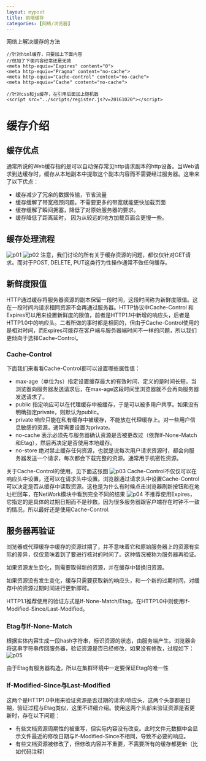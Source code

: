 ```yaml
---
layout: mypost
title: 前端缓存
categories: [网络/浏览器]
---
```


网络上解决缓存的方法
```
//针对html缓存，只要加上下面内容
//但加了下面内容经常还是无效
<meta http-equiv="Expires" content="0">
<meta http-equiv="Pragma" content="no-cache">
<meta http-equiv="Cache-control" content="no-cache">
<meta http-equiv="Cache" content="no-cache">

//针对css和js缓存，在引用后面加上随机数
<script src="../scripts/register.js?v=20161020"></script>
```

# 缓存介绍

## 缓存优点

通常所说的Web缓存指的是可以自动保存常见http请求副本的http设备。当Web请求到达缓存时，缓存从本地副本中提取这个副本内容而不需要经过服务器。这带来了以下优点：

- 缓存减少了冗余的数据传输，节省流量
- 缓存缓解了带宽瓶颈问题。不需要更多的带宽就能更快加载页面
- 缓存缓解了瞬间拥塞，降低了对原始服务器的要求。
- 缓存降低了距离延时， 因为从较远的地方加载页面会更慢一些。

## 缓存处理流程
![p01][01]
![p02][02]
注意，我们讨论的所有关于缓存资源的问题，都仅仅针对GET请求。而对于POST, DELETE, PUT这类行为性操作通常不做任何缓存。


## 新鲜度限值
HTTP通过缓存将服务器资源的副本保留一段时间，这段时间称为新鲜度限值。这在一段时间内请求相同资源不会再通过服务器。HTTP协议中Cache-Control 和 Expires可以用来设置新鲜度的限值，前者是HTTP1.1中新增的响应头，后者是HTTP1.0中的响应头。二者所做的事时都是相同的，但由于Cache-Control使用的是相对时间，而Expires可能存在客户端与服务器端时间不一样的问题，所以我们更倾向于选择Cache-Control。

### Cache-Control

下面我们来看看Cache-Control都可以设置哪些属性值：

- max-age（单位为s）指定设置缓存最大的有效时间，定义的是时间长短。当浏览器向服务器发送请求后，在max-age这段时间里浏览器就不会再向服务器发送请求了。
- public 指定响应可以在代理缓存中被缓存，于是可以被多用户共享。如果没有明确指定private，则默认为public。
- private 响应只能在私有缓存中被缓存，不能放在代理缓存上。对一些用户信息敏感的资源，通常需要设置为private。
- no-cache 表示必须先与服务器确认资源是否被更改过（依靠If-None-Match和Etag），然后再决定是否使用本地缓存。
- no-store 绝对禁止缓存任何资源，也就是说每次用户请求资源时，都会向服务器发送一个请求，每次都会下载完整的资源。通常用于机密性资源。

关于Cache-Control的使用，见下面这张图
![p03][03]
Cache-Control不仅仅可以在响应头中设置，还可以在请求头中设置。浏览器通过请求头中设置Cache-Control可以决定是否从缓存中读取资源。这也是为什么有时候点击浏览器刷新按钮和在地址栏回车，在NetWork模块中看到完全不同的结果
![p04][04]
不推荐使用Expires，它指定的是具体的过期日期而不是秒数。因为很多服务器跟客户端存在时钟不一致的情况，所以最好还是使用Cache-Control.

## 服务器再验证

浏览器或代理缓存中缓存的资源过期了，并不意味着它和原始服务器上的资源有实际的差异，仅仅意味着到了要进行核对的时间了。这种情况被称为服务器再验证。

如果资源发生变化，则需要取得新的资源，并在缓存中替换旧资源。

如果资源没有发生变化，缓存只需要获取新的响应头，和一个新的过期时间，对缓存中的资源过期时间进行更新即可。

HTTP1.1推荐使用的验证方式是If-None-Match/Etag，在HTTP1.0中则使用If-Modified-Since/Last-Modified。

### Etag与If-None-Match

根据实体内容生成一段hash字符串，标识资源的状态，由服务端产生。浏览器会将这串字符串传回服务器，验证资源是否已经修改，如果没有修改，过程如下：
![p05][05]

由于Etag有服务器构造，所以在集群环境中一定要保证Etag的唯一性

### If-Modified-Since与Last-Modified

这两个是HTTP1.0中用来验证资源是否过期的请求/响应头，这两个头部都是日期，验证过程与Etag类似，这里不详细介绍。使用这两个头部来验证资源是否更新时，存在以下问题：

- 有些文档资源周期性的被重写，但实际内容没有改变。此时文件元数据中会显示文件最近的修改日期与If-Modified-Since不相同，导致不必要的响应。
- 有些文档资源被修改了，但修改内容并不重要，不需要所有的缓存都更新（比如代码注释）




[01]: 01.png
[02]: 02.png
[03]: 03.png
[04]: 04.png
[05]: 05.png
